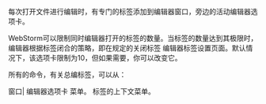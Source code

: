 每次打开文件进行编辑时，有专门的标签添加到编辑器窗口，旁边的活动编辑器选项卡。

WebStorm可以限制同时编辑器打开的标签的数量。当标签的数量达到其极限时，编辑器根据标签闭合的策略，即在规定的关闭标签 编辑器标签设置页面。默认情况下，该选项卡限制为10，但如果需要，你可以改变它。

所有的命令，有关总编标签，可以从：

窗口| 编辑器选项卡 菜单。
标签的上下文菜单。